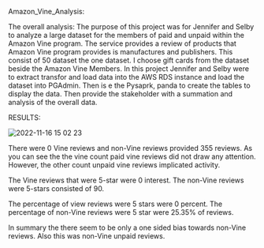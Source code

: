  Amazon_Vine_Analysis:

  The overall analysis: The purpose of this project was for Jennifer and Selby to analyze a large dataset for the members of paid and unpaid within the Amazon Vine program. The service provides a review of products that Amazon Vine program provides is manufactures and publishers. This consist of 50 dataset the one dataset. I choose gift cards from the dataset beside the Amazon Vine Members. In this project Jennifer and Selby were to extract transfor and load  data into the AWS RDS instance and load the dataset into PGAdmin. Then is e the Pysaprk, panda to create the tables to display the data. Then provide the stakeholder with a summation and analysis of the overall data.

  
  RESULTS:
  
  ![2022-11-16 15 02 23](https://user-images.githubusercontent.com/107796290/202282834-e020e5f7-ad92-47aa-8ea5-1b466940d01e.png)

  There were 0 Vine reviews and non-Vine reviews provided 355 reviews. As you can see the the vine count paid vine reviews did not draw any attention. However, the other count unpaid vine reviews implicated activity. 
  
  The Vine reviews that were 5-star were 0 interest. The non-Vine reviews were 5-stars consisted of 90.
  
  The percentage of view reviews were 5 stars were 0 percent. The percentage of non-Vine reviews were 5 star were 25.35% of reviews.
  
  
  In summary the there seem to be only a one sided bias towards non-Vine reviews. Also this was non-Vine unpaid reviews. 
  
  
